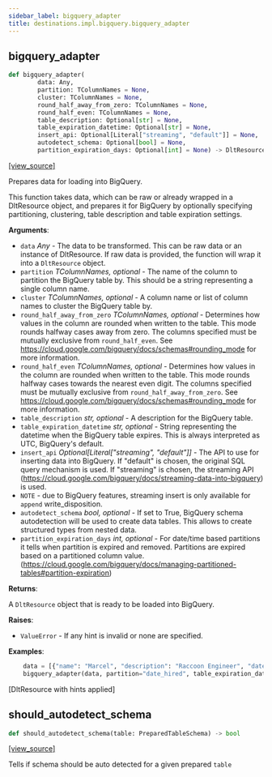 ```yaml
---
sidebar_label: bigquery_adapter
title: destinations.impl.bigquery.bigquery_adapter
---
```


## bigquery\_adapter

```python
def bigquery_adapter(
        data: Any,
        partition: TColumnNames = None,
        cluster: TColumnNames = None,
        round_half_away_from_zero: TColumnNames = None,
        round_half_even: TColumnNames = None,
        table_description: Optional[str] = None,
        table_expiration_datetime: Optional[str] = None,
        insert_api: Optional[Literal["streaming", "default"]] = None,
        autodetect_schema: Optional[bool] = None,
        partition_expiration_days: Optional[int] = None) -> DltResource
```

[[view_source]](https://github.com/dlt-hub/dlt/blob/f0690715274590fc4cacf1165e3661aaa7af1c15/dlt/destinations/impl/bigquery/bigquery_adapter.py#L28)

Prepares data for loading into BigQuery.

This function takes data, which can be raw or already wrapped in a DltResource object,
and prepares it for BigQuery by optionally specifying partitioning, clustering, table description and
table expiration settings.

**Arguments**:

- `data` _Any_ - The data to be transformed.
  This can be raw data or an instance of DltResource.
  If raw data is provided, the function will wrap it into a `DltResource` object.
- `partition` _TColumnNames, optional_ - The name of the column to partition the BigQuery table by.
  This should be a string representing a single column name.
- `cluster` _TColumnNames, optional_ - A column name or list of column names to cluster the BigQuery table by.
- `round_half_away_from_zero` _TColumnNames, optional_ - Determines how values in the column are rounded when written to the table.
  This mode rounds halfway cases away from zero.
  The columns specified must be mutually exclusive from `round_half_even`.
  See https://cloud.google.com/bigquery/docs/schemas#rounding_mode for more information.
- `round_half_even` _TColumnNames, optional_ - Determines how values in the column are rounded when written to the table.
  This mode rounds halfway cases towards the nearest even digit.
  The columns specified must be mutually exclusive from `round_half_away_from_zero`.
  See https://cloud.google.com/bigquery/docs/schemas#rounding_mode for more information.
- `table_description` _str, optional_ - A description for the BigQuery table.
- `table_expiration_datetime` _str, optional_ - String representing the datetime when the BigQuery table expires.
  This is always interpreted as UTC, BigQuery's default.
- `insert_api` _Optional[Literal["streaming", "default"]]_ - The API to use for inserting data into BigQuery.
  If "default" is chosen, the original SQL query mechanism is used.
  If "streaming" is chosen, the streaming API (https://cloud.google.com/bigquery/docs/streaming-data-into-bigquery)
  is used.
- `NOTE` - due to BigQuery features, streaming insert is only available for `append` write_disposition.
- `autodetect_schema` _bool, optional_ - If set to True, BigQuery schema autodetection will be used to create data tables. This
  allows to create structured types from nested data.
- `partition_expiration_days` _int, optional_ - For date/time based partitions it tells when partition is expired and removed.
  Partitions are expired based on a partitioned column value. (https://cloud.google.com/bigquery/docs/managing-partitioned-tables#partition-expiration)
  

**Returns**:

  A `DltResource` object that is ready to be loaded into BigQuery.
  

**Raises**:

- `ValueError` - If any hint is invalid or none are specified.
  

**Examples**:

```py
    data = [{"name": "Marcel", "description": "Raccoon Engineer", "date_hired": 1700784000}]
    bigquery_adapter(data, partition="date_hired", table_expiration_datetime="2024-01-30", table_description="Employee Data")
```
  [DltResource with hints applied]

## should\_autodetect\_schema

```python
def should_autodetect_schema(table: PreparedTableSchema) -> bool
```

[[view_source]](https://github.com/dlt-hub/dlt/blob/f0690715274590fc4cacf1165e3661aaa7af1c15/dlt/destinations/impl/bigquery/bigquery_adapter.py#L190)

Tells if schema should be auto detected for a given prepared `table`

